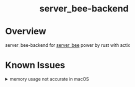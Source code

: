<center>
    <h1>server_bee-backend</h1>
</center>

# Overview
server_bee-backend for [server_bee](https://github.com/ZingerLittleBee/server_bee) power by rust with actix

# Known Issues

<details>
<summary>memory usage not accurate in macOS</summary>
can use `systemstat.memory()` to replace
</details>
